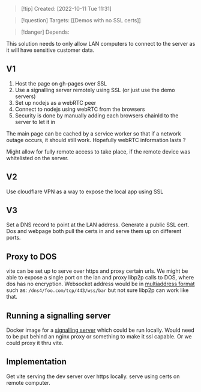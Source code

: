 >[!tip] Created: [2022-10-11 Tue 11:31]

>[!question] Targets: [[Demos with no SSL certs]]

>[!danger] Depends: 

This solution needs to only allow LAN computers to connect to the server as it will have sensitive customer data.

## V1
1. Host the page on gh-pages over SSL
2. Use a signalling server remotely using SSL (or just use the demo servers)
3. Set up nodejs as a webRTC peer
4. Connect to nodejs using webRTC from the browsers
5. Security is done by manually adding each browsers chainId to the server to let it in

The main page can be cached by a service worker so that if a network outage occurs, it should still work.  Hopefully webRTC information lasts ?

Might allow for fully remote access to take place, if the remote device was whitelisted on the server.

## V2
Use cloudflare VPN as a way to expose the local app using SSL

## V3
Set a DNS record to point at the LAN address.
Generate a public SSL cert.
Dos and webpage both pull the certs in and serve them up on different ports.

## Proxy to DOS
vite can be set up to serve over https and proxy certain urls.  We might be able to expose a single port on the lan and proxy libp2p calls to DOS, where dos has no encryption.  Websocket address would be in [multiaddress format](https://multiformats.io/multiaddr/) such as: `/dns4/foo.com/tcp/443/wss/bar` but not sure libp2p can work like that.

## Running a signalling server
Docker image for a [signalling server](https://hub.docker.com/layers/libp2p/js-libp2p-webrtc-star/latest/images/sha256-c4e75e1cef07c048180b5ae957f373889a51098fbf951e3c616a40f03131e6ec?context=explore) which could be run locally.  Would need to be put behind an nginx proxy or something to make it ssl capable.  Or we could proxy it thru vite.

## Implementation
Get vite serving the dev server over https locally.
serve using certs on remote computer.